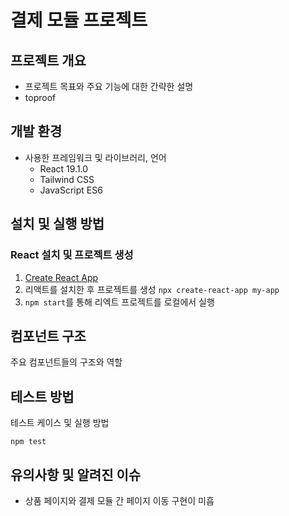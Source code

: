 # 결제 모듈 프로젝트

## 프로젝트 개요

- 프로젝트 목표와 주요 기능에 대한 간략한 설명
- toproof

## 개발 환경

- 사용한 프레임워크 및 라이브러리, 언어
  - React 19.1.0
  - Tailwind CSS
  - JavaScript ES6

## 설치 및 실행 방법

### React 설치 및 프로젝트 생성
1. [Create React App](https://create-react-app.dev/) 
2. 리액트를 설치한 후 프로젝트를 생성 `npx create-react-app my-app`
3. `npm start`를 통해 리엑트 프로젝트를 로컬에서 실행

## 컴포넌트 구조

주요 컴포넌트들의 구조와 역할

## 테스트 방법

테스트 케이스 및 실행 방법
```
npm test
```

## 유의사항 및 알려진 이슈
- 상품 페이지와 결제 모듈 간 페이지 이동 구현이 미흡

